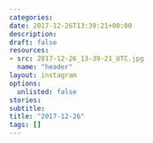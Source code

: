 ```yaml
---
categories:
date: 2017-12-26T13:39:21+00:00
description:
draft: false
resources:
- src: 2017-12-26_13-39-21_UTC.jpg
  name: "header"
layout: instagram
options:
  unlisted: false
stories:
subtitle:
title: "2017-12-26"
tags: []
---
```


 
